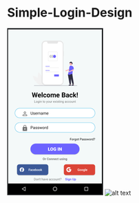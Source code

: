 # Simple-Login-Design

![alt text](https://github.com/yathaarthbatra/Simple-Login-Design/blob/main/loginScreen%20Design%20Git.PNG)
![alt text]()
